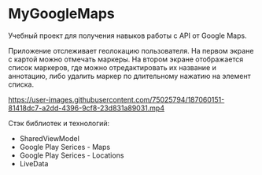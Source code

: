 # MyGoogleMaps

Учебный проект для получения навыков работы с API от Google Maps.

Приложение отслеживает геолокацию пользователя.
На первом экране с картой можно отмечать маркеры.
На втором экране отображается список маркеров, где можно отредактировать их название и аннотацию, либо удалить маркер по длительному нажатию на элемент списка.

https://user-images.githubusercontent.com/75025794/187060151-81418dc7-a2dd-4396-9cf8-23d831a89031.mp4

Стэк библиотек и технологий:
* SharedViewModel
* Google Play Serices - Maps
* Google Play Serices - Locations
* LiveData
